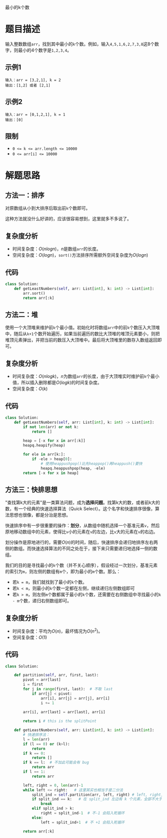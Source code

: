 最小的k个数

# 题目描述

输入整数数组`arr`，找到其中最小的`k`个数。例如，输入`4,5,1,6,2,7,3,8`这8个数字，则最小的4个数字是`1,2,3,4`。

## 示例1

```
输入：arr = [3,2,1], k = 2
输出：[1,2] 或者 [2,1]
```

## 示例2

```
输入：arr = [0,1,2,1], k = 1
输出：[0]
```

## 限制

- `0 <= k <= arr.length <= 10000`
- `0 <= arr[i] <= 10000`

# 解题思路

## 方法一：排序

对原数组从小到大排序后取出前`k`个数即可。

这种方法就没什么好讲的，应该很容易想到，这里就多不多说了。

## 复杂度分析

- 时间复杂度：$O(nlogn)$，$n$是数组`arr`的长度。
- 空间复杂度：$O(logn)$，`sort()`方法排序所需额外空间复杂度为$O(logn)$

## 代码

```python
class Solution:
    def getLeastNumbers(self, arr: List[int], k: int) -> List[int]:
        arr.sort()
        return arr[:k]
```

## 方法二：堆

使用一个大顶堆来维护前`k`个最小值。初始化时将数组`arr`中的前`k`个数压入大顶堆中，随后从`k+1`个数开始遍历，如果当前遍历的数比大顶堆的堆顶元素要小，则把堆顶元素弹出，并把当前的数压入大顶堆中。最后将大顶堆里的数存入数组返回即可。

## 复杂度分析

- 时间复杂度：$O(nlogk)$，$n$为数组`arr`的长度，由于大顶堆实时维护前`k`个最小值，所以插入删除都是$O(logk)$的时间复杂度。
- 空间复杂度：$O(k)$

## 代码

```python
class Solution:
    def getLeastNumbers(self, arr: List[int], k: int) -> List[int]:
        if not len(arr) or not k:
            return []
        
        heap = [-x for x in arr[:k]]
        heapq.heapify(heap)

        for ele in arr[k:]:
            if -ele > heap[0]:
                # 使用heappushpop()比先heappop()再heappush()要快
                heapq.heappushpop(heap, -ele)
        return [-x for x in heap]
```

## 方法三：快排思想

"查找第k大的元素"是一类算法问题，成为**选择问题**。找第k大的数，或者前k大的数，有一个经典的快速选择算法（Quick Select）。这个名字和快速排序很像，算法思想也很像，都是分治是思想。

快速排序中有一步很重要的操作：**划分**，从数组中随机选择一个基准元素`v`，然后原地移动数组中的元素，使得比`v`小的元素在`v`的左边，比`v`大的元素在`v`的右边。

划分操作是原地进行的，需要$O(n)$的时间，随后，快速排序会递归地排序左右两侧的数组。而快速选择算法的不同之处在于，接下来只需要递归地选择一侧的数组。

我们的目的是寻找最小的`k`个数（并不关心顺序），假设经过一次划分，基准元素的索引为`m`，则左侧的数组有`m`个，即为最小的`m`个数。那么：

- 若`k = m`，我们就找到了最小的`k`个数。
- 若`k < m`，则最小的`k`个数一定都在左侧，继续递归左侧数组即可
- 若`k > m`，则左侧`m`个数都属于最小的`k`个数，还需要在右侧数组中寻找最小的`k - m`个数，递归右侧数组即可。

## 复杂度分析

- 时间复杂度：平均为$O(n)$，最坏情况为$O(n^2)$。
- 空间复杂度：$O(1)$

## 代码

```python
class Solution:

    def partition(self, arr, first, last):
        pivot = arr[last]
        i = first
        for j in range(first, last):  # 不取 last
            if arr[j] < pivot:
                arr[i], arr[j] = arr[j], arr[i]
                i += 1
        
        arr[i], arr[last] = arr[last], arr[i]

        return i # this is the splitPoint

    def getLeastNumbers(self, arr: List[int], k: int) -> List[int]:
        # 快速排序法：
        l = len(arr)
        if (l == 0) or (k>l):
            return
        if k == 0:
            return []
        if k == l:  # 不加此可能会有 bug
            return arr
        if l == 1:
            return arr

        left, right = 0, len(arr)-1
        while left <= right:   # 这里其实也相当于是二分法
            split_ind = self.partition(arr, left, right) # left, right, split_ind 都是原始 index
            if split_ind == k:   # 在 split_ind 左边有 k 个元素，全部不大于 pivot 
                break
            elif split_ind > k:
                right = split_ind-1  # 不-1 会陷入死循环
            else:
                left = split_ind+1  # 不 +1 会陷入死循环

        return arr[:k]
```

